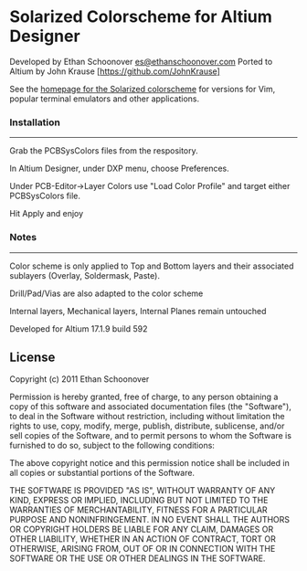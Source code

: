 Solarized Colorscheme for Altium Designer
==============================

Developed by Ethan Schoonover <es@ethanschoonover.com>
Ported to Altium by John Krause [https://github.com/JohnKrause]

See the [homepage for the Solarized colorscheme][solarized] for versions for 
Vim, popular terminal emulators and other applications.

[solarized]: http://ethanschoonover.com/solarized
[solarized-github]: https://github.com/altercation/solarized

### Installation
--------------
Grab the PCBSysColors files from the respository.

In Altium Designer, under DXP menu, choose Preferences.

Under PCB-Editor->Layer Colors use "Load Color Profile" and target either PCBSysColors file.

Hit Apply and enjoy

### Notes
--------------
Color scheme is only applied to Top and Bottom layers and their associated sublayers (Overlay, Soldermask, Paste).

Drill/Pad/Vias are also adapted to the color scheme

Internal layers, Mechanical layers, Internal Planes remain untouched

Developed for Altium 17.1.9 build 592

License
-------
Copyright (c) 2011 Ethan Schoonover

Permission is hereby granted, free of charge, to any person obtaining a copy
of this software and associated documentation files (the "Software"), to deal
in the Software without restriction, including without limitation the rights
to use, copy, modify, merge, publish, distribute, sublicense, and/or sell
copies of the Software, and to permit persons to whom the Software is
furnished to do so, subject to the following conditions:

The above copyright notice and this permission notice shall be included in
all copies or substantial portions of the Software.

THE SOFTWARE IS PROVIDED "AS IS", WITHOUT WARRANTY OF ANY KIND, EXPRESS OR
IMPLIED, INCLUDING BUT NOT LIMITED TO THE WARRANTIES OF MERCHANTABILITY,
FITNESS FOR A PARTICULAR PURPOSE AND NONINFRINGEMENT. IN NO EVENT SHALL THE
AUTHORS OR COPYRIGHT HOLDERS BE LIABLE FOR ANY CLAIM, DAMAGES OR OTHER
LIABILITY, WHETHER IN AN ACTION OF CONTRACT, TORT OR OTHERWISE, ARISING FROM,
OUT OF OR IN CONNECTION WITH THE SOFTWARE OR THE USE OR OTHER DEALINGS IN
THE SOFTWARE.

